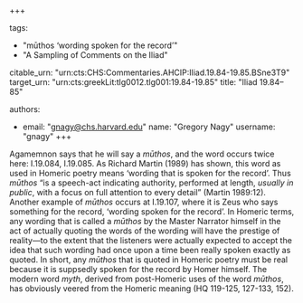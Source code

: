 +++

tags:
- "mūthos ‘wording spoken for the record’"
- "A Sampling of Comments on the Iliad"

citable_urn: "urn:cts:CHS:Commentaries.AHCIP:Iliad.19.84-19.85.BSne3T9"
target_urn: "urn:cts:greekLit:tlg0012.tlg001:19.84-19.85"
title: "Iliad 19.84–85"

authors:
- email: "gnagy@chs.harvard.edu"
  name: "Gregory Nagy"
  username: "gnagy"
+++

<p>Agamemnon says that he will say a <em>mūthos</em>, and the word occurs twice here: I.19.084, I.19.085. As Richard Martin (1989) has shown, this word as used in Homeric poetry means ‘wording that is spoken for the record’. Thus <em>mūthos</em> “is a speech-act indicating authority, performed at length, <em>usually in public</em>, with a focus on full attention to every detail” (Martin 1989:12). Another example of <em>mūthos</em> occurs at I.19.107, where it is Zeus who says something for the record, ‘wording spoken for the record’. In Homeric terms, any wording that is called a <em>mūthos</em> by the Master Narrator himself in the act of actually quoting the words of the wording will have the prestige of reality—to the extent that the listeners were actually expected to accept the idea that such wording had once upon a time been really spoken exactly as quoted. In short, any <em>mūthos</em> that is quoted in Homeric poetry must be real because it is suppsedly spoken for the record by Homer himself. The modern word <em>myth</em>, derived from post-Homeric uses of the word <em>mūthos</em>, has obviously veered from the Homeric meaning (HQ 119-125, 127-133, 152).  </p>